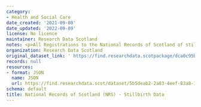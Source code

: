 ```yaml
---
category:
- Health and Social Care
date_created: '2021-09-08'
date_updated: '2022-09-09'
license: No licence
maintainer: Research Data Scotland
notes: <p>All Registrations to the National Records of Scotland of stillbirths.</p>
organization: Research Data Scotland
original_dataset_link: ' https://find.researchdata.scotpackage/dca0c95b-ae7d-4163-8c3b-a881f779df02'
records: null
resources:
- format: JSON
  name: JSON
  url: https://find.researchdata.scot/dataset/5b5deab2-2a83-4eef-83a8-13853beee94c/resource/dca0c95b-ae7d-4163-8c3b-a881f779df02/download/datadictionary.json
schema: default
title: National Records of Scotland (NRS) - Stillbirth Data
---
```

